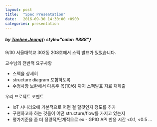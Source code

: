 ```yaml
---
layout: post
title:  "Spec Preseatation"
date:   2016-09-30 14:30:00 +0900
categories: presentation
---
```


##### *by [Taehee Jeong](https://github.com/FredJeong)*{: style="color: #888"}

9/30 서울대학교 302동 208호에서 스펙 발표가 있었습니다.

교수님의 전반적 요구사항

* 스펙을 상세히
* structure diagram 포함하도록
* 수정사항 보완해서 다음주 목(10/6) 까지 스펙발표 자료 재제출

우리 프로젝트 코멘트

* IoT 시나리오에 기본적으로 어떤 걸 할것인지 정도를 추가
* 구현하고자 하는 것들이 어떤 structure/flow를 가지고 있는지
* 평가기준을 좀 더 정량적/단계적으로 ex - GPIO API 반응 시간 <0.1, <0.5 ...
